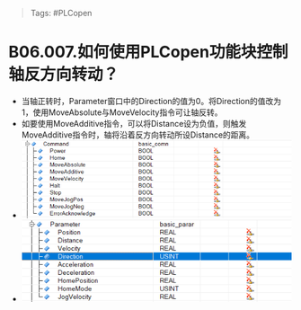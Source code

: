 > Tags: #PLCopen

# B06.007.如何使用PLCopen功能块控制轴反方向转动？

- 当轴正转时，Parameter窗口中的Direction的值为0。将Direction的值改为1，使用MoveAbsolute与MoveVelocity指令可让轴反转。
- 如要使用MoveAdditive指令，可以将Distance设为负值，则触发MoveAdditive指令时，轴将沿着反方向转动所设Distance的距离。
- ![Img](./FILES/007如何使用PLCopen功能块控制轴反方向转动？.md/img-20220530010852.png)
- ![Img](./FILES/007如何使用PLCopen功能块控制轴反方向转动？.md/img-20220530010855.png)
